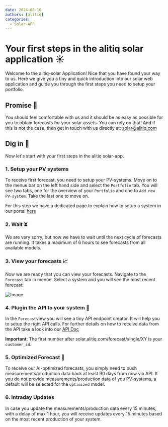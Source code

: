 ```yaml
---
date: 2024-08-16
authors: [alitiq]
categories:
  - Solar-APP
---
```


# Your first steps in the alitiq solar application ☀️

Welcome to the alitiq-solar Application! Nice that you have found your way to us. Here we give you a tiny and quick introduction into our solar web application and guide you through the first steps you need to setup your portfolio.

<!-- more -->
## Promise 🙏
You should feel comfortable with us and it should be as easy as possible for you to obtain forecasts for your solar assets. You can rely on that! And if this is not the case, then get in touch with us directly at: solar@alitiq.com

## Dig in 🚧
Now let's start with your first steps in the alitiq solar-app. 

### 1. Setup your PV systems
To receive first forecast, you need to setup your PV-systems. Move on to the menue bar on the left hand side and select the `Portfolio` tab. You will see two tabs, one for the overview of your `Portfolio` and one to `Add new PV-system`. Take the last one to move on. 

For this step we have a dedicated page to explain how to setup a system in our portal [here](https://docs.alitiq.com/knowledge/2025/02/02/-setup-your-pv-system-for-solar-power-forecast--alitiq/)

### 2. Wait ⏳
We are very sorry, but now we have to wait until the next cycle of forecasts are running. It takes a maximum of 6 hours to see forecasts from all available models. 

### 3. View your forecasts 📈
Now we are ready that you can view your forecasts. Navigate to the `Forecast` tab in menue. Select a system and you will see the most recent forecast: 

![Image](https://makandracards.com/alitiq/622487/attachments/32645)

### 4. Plugin the API to your system 🔌

In the `Forecast`view you will see a tiny API endpoint creator. It will help you to setup the right API calls. For further details on how to receive data from the API take a look into our [API Doc](https://makandracards.com/alitiq/621075-alitiq-solar-api)

**Important**:  The first number after solar.alitiq.com/forecast/single/XY is your `customer_id`. 

### 5. Optimized Forecast 🧠
To receive our AI-optimized forecasts, you simply need to push measurements/production data back at least 90 days from now via API. If you do not provide measurements/production data of you PV-systems, a default will be selected for the `optimized` model. 

### 6. Intraday Updates 
In case you update the measurements/production data every 15 minutes, with a delay of max 1 hour, you will receive updates every 15 minutes based on the most recent production of your system. 




